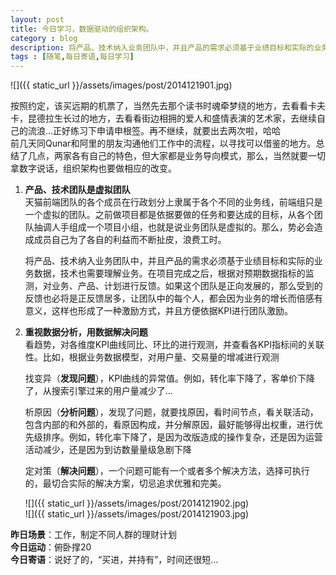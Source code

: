 ```yaml
---
layout: post
title: 今日学习，数据驱动的组织架构。
category : blog
description: 将产品、技术纳入业务团队中，并且产品的需求必须基于业绩目标和实际的业务数据，技术也需要理解业务。在项目完成之后，根据对预期数据指标的监测，对业务、产品、计划进行反馈。如果这个团队是正向发展的，那么受到的反馈也必将是正反馈居多，让团队中的每个人，都会因为业务的增长而倍感有意义，这样也形成了一种激励方式，并且方便依据KPI进行团队激励。
tags : [随笔,每日寄语,每日学习]
---
```


![]({{ static_url }}/assets/images/post/2014121901.jpg)

按照约定，该买远期的机票了，当然先去那个读书时魂牵梦绕的地方，去看看卡夫卡，昆德拉生长过的地方，去看看街边相拥的爱人和盛情表演的艺术家，去继续自己的流浪…正好练习下申请申根签。再不继续，就要出去两次啦，哈哈  
前几天同Qunar和阿里的朋友沟通他们工作中的流程，以寻找可以借鉴的地方。总结了几点，两家各有自己的特色，但大家都是业务导向模式，那么，当然就要一切拿数字说话，组织架构也要做相应的改变。 
 
1. **产品、技术团队是虚拟团队**  
	天猫前端团队的各个成员在行政划分上隶属于各个不同的业务线，前端组只是一个虚拟的团队。之前做项目都是依据要做的任务和要达成的目标，从各个团队抽调人手组成一个项目小组，也就是说业务团队是虚拟的。那么，势必会造成成员自己为了各自的利益而不断扯皮，浪费工时。

	将产品、技术纳入业务团队中，并且产品的需求必须基于业绩目标和实际的业务数据，技术也需要理解业务。在项目完成之后，根据对预期数据指标的监测，对业务、产品、计划进行反馈。如果这个团队是正向发展的，那么受到的反馈也必将是正反馈居多，让团队中的每个人，都会因为业务的增长而倍感有意义，这样也形成了一种激励方式，并且方便依据KPI进行团队激励。 
 
2. **重视数据分析，用数据解决问题**  
看趋势，对各维度KPI曲线同比、环比的进行观测，并查看各KPI指标间的关联性。比如，根据业务数据模型，对用户量、交易量的增减进行观测  

	找变异（**发现问题**），KPI曲线的异常值。例如，转化率下降了，客单价下降了，从搜索引擎过来的用户量减少了...  
	
	析原因（**分析问题**），发现了问题，就要找原因，看时间节点，看关联活动，包含内部的和外部的，看原因构成，并分解原因，最好能够得出权重，进行优先级排序。例如，转化率下降了，是因为改版造成的操作复杂，还是因为运营活动减少，还是因为到访数量量级急剧下降  

	定对策（**解决问题**），一个问题可能有一个或者多个解决方法，选择可执行的，最切合实际的解决方案，切忌追求优雅和完美。 
	
	![]({{ static_url }}/assets/images/post/2014121902.jpg)  
	![]({{ static_url }}/assets/images/post/2014121903.jpg)  


**昨日场景**：工作，制定不同人群的理财计划  
**今日运动**：俯卧撑20  
**今日寄语**：说好了的，“买进，并持有”，时间还很短...





